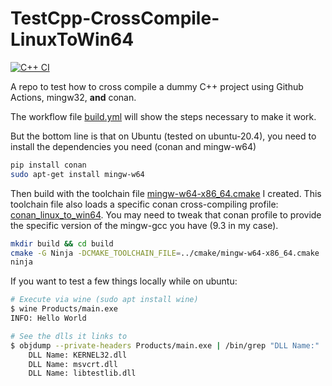 # TestCpp-CrossCompile-LinuxToWin64

[![C++ CI](https://github.com/jmarrec/TestCpp-CrossCompile-LinuxToWin64/actions/workflows/build.yml/badge.svg)](https://github.com/jmarrec/TestCpp-CrossCompile-LinuxToWin64/actions/workflows/build.yml)

A repo to test how to cross compile a dummy C++ project using Github Actions, mingw32, **and** conan.

The workflow file [build.yml](.github/workflows/build.yml) will show the steps necessary to make it work.

But the bottom line is that on Ubuntu (tested on ubuntu-20.4), you need to install the dependencies you need (conan and mingw-w64)

```bash
pip install conan
sudo apt-get install mingw-w64
```

Then build with the toolchain file [mingw-w64-x86_64.cmake](cmake/mingw-w64-x86_64.cmake) I created. This toolchain file also loads a specific conan cross-compiling profile: [conan_linux_to_win64](cmake/conan_linux_to_win64). You may need to tweak that conan profile to provide the specific version of the mingw-gcc you have (9.3 in my case).

```bash
mkdir build && cd build
cmake -G Ninja -DCMAKE_TOOLCHAIN_FILE=../cmake/mingw-w64-x86_64.cmake ../
ninja
```

If you want to test a few things locally while on ubuntu:

```bash
# Execute via wine (sudo apt install wine)
$ wine Products/main.exe
INFO: Hello World

# See the dlls it links to
$ objdump --private-headers Products/main.exe | /bin/grep "DLL Name:"
	DLL Name: KERNEL32.dll
	DLL Name: msvcrt.dll
	DLL Name: libtestlib.dll
```
